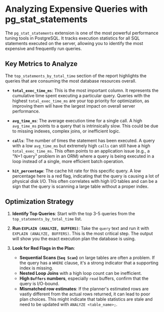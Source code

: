 # Analyzing Expensive Queries with pg_stat_statements

The `pg_stat_statements` extension is one of the most powerful performance tuning tools in PostgreSQL. It tracks execution statistics for all SQL statements executed on the server, allowing you to identify the most expensive and frequently run queries.

## Key Metrics to Analyze

The `top_statements_by_total_time` section of the report highlights the queries that are consuming the most database resources overall.

- **`total_exec_time_ms`**: This is the most important column. It represents the cumulative time spent executing a particular query. Queries with the highest `total_exec_time_ms` are your top priority for optimization, as improving them will have the largest impact on overall server performance.

- **`avg_time_ms`**: The average execution time for a single call. A high `avg_time_ms` points to a query that is intrinsically slow. This could be due to missing indexes, complex joins, or inefficient logic.

- **`calls`**: The number of times the statement has been executed. A query with a low `avg_time_ms` but extremely high `calls` can still have a high `total_exec_time_ms`. This often points to an application issue (e.g., a "N+1 query" problem in an ORM) where a query is being executed in a loop instead of a single, more efficient batch operation.

- **`hit_percentage`**: The cache hit rate for this specific query. A low percentage here is a red flag, indicating that the query is causing a lot of physical disk I/O. This often correlates with high I/O tables and can be a sign that the query is scanning a large table without a proper index.

## Optimization Strategy

1.  **Identify Top Queries**: Start with the top 3-5 queries from the `top_statements_by_total_time` list.

2.  **Run `EXPLAIN (ANALYZE, BUFFERS)`**: Take the `query` text and run it with `EXPLAIN (ANALYZE, BUFFERS)`. This is the most critical step. The output will show you the exact execution plan the database is using.

3.  **Look for Red Flags in the Plan**:
    -   **Sequential Scans (`Seq Scan`)** on large tables are often a problem. If the query has a `WHERE` clause, it's a strong indicator that a supporting index is missing.
    -   **Nested Loop Joins** with a high loop count can be inefficient.
    -   **High `Buffers` numbers**, especially `read` buffers, confirm that the query is I/O-bound.
    -   **Mismatched row estimates**: If the planner's estimated rows are vastly different from the actual rows returned, it can lead to poor plan choices. This might indicate that table statistics are stale and need to be updated with `ANALYZE <table_name>;`.
